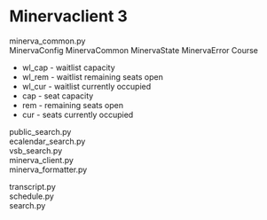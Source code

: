 # Minervaclient 3

minerva_common.py  
MinervaConfig
MinervaCommon
MinervaState
MinervaError
Course  

- wl_cap - waitlist capacity
- wl_rem - waitlist remaining seats open
- wl_cur - waitlist currently occupied
- cap - seat capacity
- rem - remaining seats open
- cur - seats currently occupied

public_search.py  
ecalendar_search.py  
vsb_search.py  
minerva_client.py  
minerva_formatter.py  

transcript.py  
schedule.py  
search.py  
